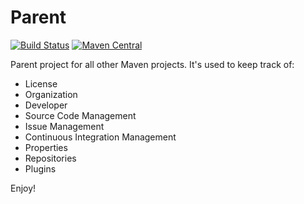 Parent
======

[![Build Status](https://travis-ci.org/tmoreira2020/parent.svg?branch=master)](https://travis-ci.org/tmoreira2020/parent)
[![Maven Central](https://maven-badges.herokuapp.com/maven-central/br.com.thiagomoreira/parent/badge.svg)](https://maven-badges.herokuapp.com/maven-central/br.com.thiagomoreira/parent)

Parent project for all other Maven projects. It's used to keep track of:

* License
* Organization
* Developer
* Source Code Management
* Issue Management
* Continuous Integration Management
* Properties
* Repositories
* Plugins

Enjoy!
